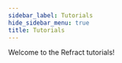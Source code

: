 ```yaml
---
sidebar_label: Tutorials
hide_sidebar_menu: true
title: Tutorials
---
```

Welcome to the Refract tutorials!